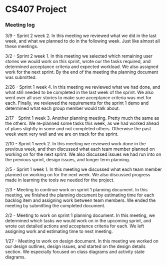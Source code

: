 # CS407 Project

### Meeting log

3/9 - Sprint 2 week 2. In this meeting we reviewed what we did in the last week, and what we planned to do in the following week. Just like almost all these meetings.

3/2 - Sprint 2 week 1. In this meeting we selected which remaining user stories we would work on this sprint, wrote our the tasks required, and determined acceptance criteria and expected workload. We also assigned work for the next sprint. By the end of the meeting the planning document was submitted.

2/26 - Sprint 1 week 4. In this meeting we reviewed what we had done, and what still needed to be completed in the last week of the sprint. We also went over all user stories to make sure acceptance criteria was met for each. FInally, we reviewed the requirements for the sprint 1 demo and determined what each group member would talk about.

2/17 - Sprint 1 week 3. Another planning meeting. Pretty much the same as the others. We re-planned some tasks this week, as we had worked ahead of plans slightly in some and not completed others. Otherwise the past week went very well and we are on track for the sprint.

2/10 - Sprint 1 week 2. In this meeting we reviewed work done in the previous week, and then discussed what each team member planned on working on for the next sprint. We also discussed issues we had run into on the previous sprint, design issues, and longer term planning.

2/5 - Sprint 1 week 1. In this meeting we discussed what each team member planned on working on for the next week. We also discussed progress made in learning the tools we needed for the project.

2/3 - Meeting to continue work on sprint 1 planning document. In this meeting, we finished the planning document by estimating time for each backlog item and assigning work between team members. We ended the meeting by submitting the completed document.

2/2 - Meeting to work on sprint 1 planning document. In this meeting, we determined which tasks we would work on in the upcoming sprint, and wrote out detailed actions and acceptance criteria for each. We left assigning work and estimating time to next meeting.

1/27 - Meeting to work on design document. In this meeting we worked on our design outlines, design issues, and started on the design details section. We especially focused on class diagrams and activity state diagrams.
